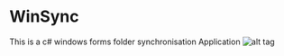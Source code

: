 # WinSync
This is a c# windows forms folder synchronisation  Application
![alt tag](https://raw.github.com/andi1501/WinSync/screenshots/mainWindow.png)

